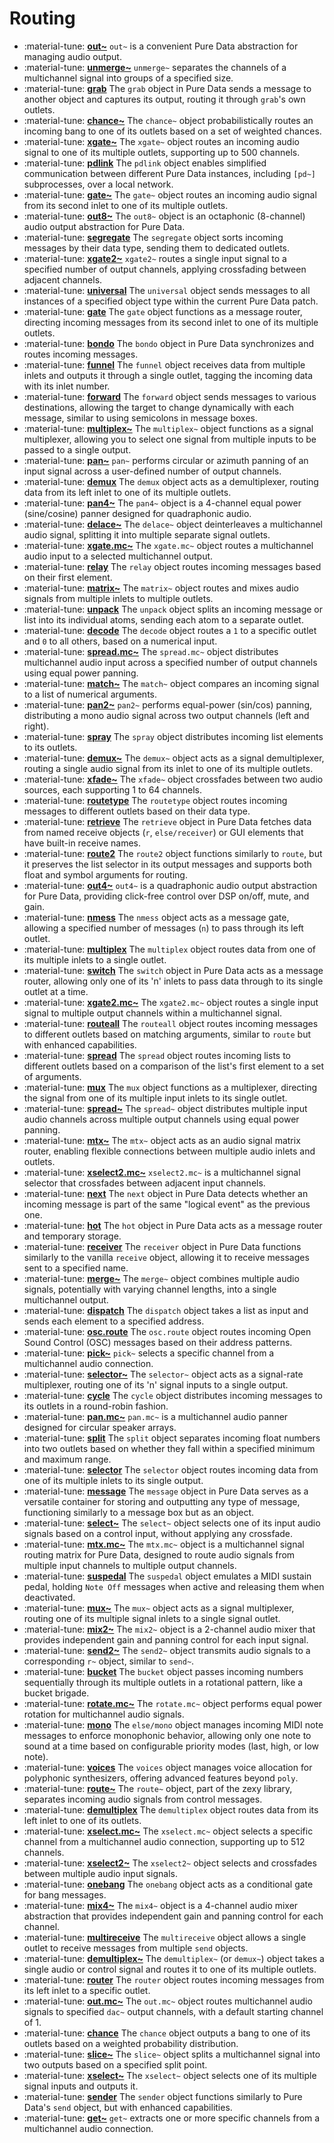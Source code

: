 # Routing

<div class="grid cards" markdown>

- :material-tune: [__out~__](../../objects/out~.md) `out~` is a convenient Pure Data abstraction for managing audio output.
- :material-tune: [__unmerge~__](../../objects/unmerge~.md) `unmerge~` separates the channels of a multichannel signal into groups of a specified size.
- :material-tune: [__grab__](../../objects/grab.md) The `grab` object in Pure Data sends a message to another object and captures its output, routing it through `grab`'s own outlets.
- :material-tune: [__chance~__](../../objects/chance~.md) The `chance~` object probabilistically routes an incoming bang to one of its outlets based on a set of weighted chances.
- :material-tune: [__xgate~__](../../objects/xgate~.md) The `xgate~` object routes an incoming audio signal to one of its multiple outlets, supporting up to 500 channels.
- :material-tune: [__pdlink__](../../objects/pdlink.md) The `pdlink` object enables simplified communication between different Pure Data instances, including `[pd~]` subprocesses, over a local network.
- :material-tune: [__gate~__](../../objects/gate~.md) The `gate~` object routes an incoming audio signal from its second inlet to one of its multiple outlets.
- :material-tune: [__out8~__](../../objects/out8~.md) The `out8~` object is an octaphonic (8-channel) audio output abstraction for Pure Data.
- :material-tune: [__segregate__](../../objects/segregate.md) The `segregate` object sorts incoming messages by their data type, sending them to dedicated outlets.
- :material-tune: [__xgate2~__](../../objects/xgate2~.md) `xgate2~` routes a single input signal to a specified number of output channels, applying crossfading between adjacent channels.
- :material-tune: [__universal__](../../objects/universal.md) The `universal` object sends messages to all instances of a specified object type within the current Pure Data patch.
- :material-tune: [__gate__](../../objects/gate.md) The `gate` object functions as a message router, directing incoming messages from its second inlet to one of its multiple outlets.
- :material-tune: [__bondo__](../../objects/bondo.md) The `bondo` object in Pure Data synchronizes and routes incoming messages.
- :material-tune: [__funnel__](../../objects/funnel.md) The `funnel` object receives data from multiple inlets and outputs it through a single outlet, tagging the incoming data with its inlet number.
- :material-tune: [__forward__](../../objects/forward.md) The `forward` object sends messages to various destinations, allowing the target to change dynamically with each message, similar to using semicolons in message boxes.
- :material-tune: [__multiplex~__](../../objects/multiplex~.md) The `multiplex~` object functions as a signal multiplexer, allowing you to select one signal from multiple inputs to be passed to a single output.
- :material-tune: [__pan~__](../../objects/pan~.md) `pan~` performs circular or azimuth panning of an input signal across a user-defined number of output channels.
- :material-tune: [__demux__](../../objects/demux.md) The `demux` object acts as a demultiplexer, routing data from its left inlet to one of its multiple outlets.
- :material-tune: [__pan4~__](../../objects/pan4~.md) The `pan4~` object is a 4-channel equal power (sine/cosine) panner designed for quadraphonic audio.
- :material-tune: [__delace~__](../../objects/delace~.md) The `delace~` object deinterleaves a multichannel audio signal, splitting it into multiple separate signal outlets.
- :material-tune: [__xgate.mc~__](../../objects/xgate.mc~.md) The `xgate.mc~` object routes a multichannel audio input to a selected multichannel output.
- :material-tune: [__relay__](../../objects/relay.md) The `relay` object routes incoming messages based on their first element.
- :material-tune: [__matrix~__](../../objects/matrix~.md) The `matrix~` object routes and mixes audio signals from multiple inlets to multiple outlets.
- :material-tune: [__unpack__](../../objects/unpack.md) The `unpack` object splits an incoming message or list into its individual atoms, sending each atom to a separate outlet.
- :material-tune: [__decode__](../../objects/decode.md) The `decode` object routes a `1` to a specific outlet and `0` to all others, based on a numerical input.
- :material-tune: [__spread.mc~__](../../objects/spread.mc~.md) The `spread.mc~` object distributes multichannel audio input across a specified number of output channels using equal power panning.
- :material-tune: [__match~__](../../objects/match~.md) The `match~` object compares an incoming signal to a list of numerical arguments.
- :material-tune: [__pan2~__](../../objects/pan2~.md) `pan2~` performs equal-power (sin/cos) panning, distributing a mono audio signal across two output channels (left and right).
- :material-tune: [__spray__](../../objects/spray.md) The `spray` object distributes incoming list elements to its outlets.
- :material-tune: [__demux~__](../../objects/demux~.md) The `demux~` object acts as a signal demultiplexer, routing a single audio signal from its inlet to one of its multiple outlets.
- :material-tune: [__xfade~__](../../objects/xfade~.md) The `xfade~` object crossfades between two audio sources, each supporting 1 to 64 channels.
- :material-tune: [__routetype__](../../objects/routetype.md) The `routetype` object routes incoming messages to different outlets based on their data type.
- :material-tune: [__retrieve__](../../objects/retrieve.md) The `retrieve` object in Pure Data fetches data from named receive objects (`r`, `else/receiver`) or GUI elements that have built-in receive names.
- :material-tune: [__route2__](../../objects/route2.md) The `route2` object functions similarly to `route`, but it preserves the list selector in its output messages and supports both float and symbol arguments for routing.
- :material-tune: [__out4~__](../../objects/out4~.md) `out4~` is a quadraphonic audio output abstraction for Pure Data, providing click-free control over DSP on/off, mute, and gain.
- :material-tune: [__nmess__](../../objects/nmess.md) The `nmess` object acts as a message gate, allowing a specified number of messages (`n`) to pass through its left outlet.
- :material-tune: [__multiplex__](../../objects/multiplex.md) The `multiplex` object routes data from one of its multiple inlets to a single outlet.
- :material-tune: [__switch__](../../objects/switch.md) The `switch` object in Pure Data acts as a message router, allowing only one of its 'n' inlets to pass data through to its single outlet at a time.
- :material-tune: [__xgate2.mc~__](../../objects/xgate2.mc~.md) The `xgate2.mc~` object routes a single input signal to multiple output channels within a multichannel signal.
- :material-tune: [__routeall__](../../objects/routeall.md) The `routeall` object routes incoming messages to different outlets based on matching arguments, similar to `route` but with enhanced capabilities.
- :material-tune: [__spread__](../../objects/spread.md) The `spread` object routes incoming lists to different outlets based on a comparison of the list's first element to a set of arguments.
- :material-tune: [__mux__](../../objects/mux.md) The `mux` object functions as a multiplexer, directing the signal from one of its multiple input inlets to its single outlet.
- :material-tune: [__spread~__](../../objects/spread~.md) The `spread~` object distributes multiple input audio channels across multiple output channels using equal power panning.
- :material-tune: [__mtx~__](../../objects/mtx~.md) The `mtx~` object acts as an audio signal matrix router, enabling flexible connections between multiple audio inlets and outlets.
- :material-tune: [__xselect2.mc~__](../../objects/xselect2.mc~.md) `xselect2.mc~` is a multichannel signal selector that crossfades between adjacent input channels.
- :material-tune: [__next__](../../objects/next.md) The `next` object in Pure Data detects whether an incoming message is part of the same "logical event" as the previous one.
- :material-tune: [__hot__](../../objects/hot.md) The `hot` object in Pure Data acts as a message router and temporary storage.
- :material-tune: [__receiver__](../../objects/receiver.md) The `receiver` object in Pure Data functions similarly to the vanilla `receive` object, allowing it to receive messages sent to a specified name.
- :material-tune: [__merge~__](../../objects/merge~.md) The `merge~` object combines multiple audio signals, potentially with varying channel lengths, into a single multichannel output.
- :material-tune: [__dispatch__](../../objects/dispatch.md) The `dispatch` object takes a list as input and sends each element to a specified address.
- :material-tune: [__osc.route__](../../objects/osc.route.md) The `osc.route` object routes incoming Open Sound Control (OSC) messages based on their address patterns.
- :material-tune: [__pick~__](../../objects/pick~.md) `pick~` selects a specific channel from a multichannel audio connection.
- :material-tune: [__selector~__](../../objects/selector~.md) The `selector~` object acts as a signal-rate multiplexer, routing one of its 'n' signal inputs to a single output.
- :material-tune: [__cycle__](../../objects/cycle.md) The `cycle` object distributes incoming messages to its outlets in a round-robin fashion.
- :material-tune: [__pan.mc~__](../../objects/pan.mc~.md) `pan.mc~` is a multichannel audio panner designed for circular speaker arrays.
- :material-tune: [__split__](../../objects/split.md) The `split` object separates incoming float numbers into two outlets based on whether they fall within a specified minimum and maximum range.
- :material-tune: [__selector__](../../objects/selector.md) The `selector` object routes incoming data from one of its multiple inlets to its single output.
- :material-tune: [__message__](../../objects/message.md) The `message` object in Pure Data serves as a versatile container for storing and outputting any type of message, functioning similarly to a message box but as an object.
- :material-tune: [__select~__](../../objects/select~.md) The `select~` object selects one of its input audio signals based on a control input, without applying any crossfade.
- :material-tune: [__mtx.mc~__](../../objects/mtx.mc~.md) The `mtx.mc~` object is a multichannel signal routing matrix for Pure Data, designed to route audio signals from multiple input channels to multiple output channels.
- :material-tune: [__suspedal__](../../objects/suspedal.md) The `suspedal` object emulates a MIDI sustain pedal, holding `Note Off` messages when active and releasing them when deactivated.
- :material-tune: [__mux~__](../../objects/mux~.md) The `mux~` object acts as a signal multiplexer, routing one of its multiple signal inlets to a single signal outlet.
- :material-tune: [__mix2~__](../../objects/mix2~.md) The `mix2~` object is a 2-channel audio mixer that provides independent gain and panning control for each input signal.
- :material-tune: [__send2~__](../../objects/send2~.md) The `send2~` object transmits audio signals to a corresponding `r~` object, similar to `send~`.
- :material-tune: [__bucket__](../../objects/bucket.md) The `bucket` object passes incoming numbers sequentially through its multiple outlets in a rotational pattern, like a bucket brigade.
- :material-tune: [__rotate.mc~__](../../objects/rotate.mc~.md) The `rotate.mc~` object performs equal power rotation for multichannel audio signals.
- :material-tune: [__mono__](../../objects/mono.md) The `else/mono` object manages incoming MIDI note messages to enforce monophonic behavior, allowing only one note to sound at a time based on configurable priority modes (last, high, or low note).
- :material-tune: [__voices__](../../objects/voices.md) The `voices` object manages voice allocation for polyphonic synthesizers, offering advanced features beyond `poly`.
- :material-tune: [__route~__](../../objects/route~.md) The `route~` object, part of the zexy library, separates incoming audio signals from control messages.
- :material-tune: [__demultiplex__](../../objects/demultiplex.md) The `demultiplex` object routes data from its left inlet to one of its outlets.
- :material-tune: [__xselect.mc~__](../../objects/xselect.mc~.md) The `xselect.mc~` object selects a specific channel from a multichannel audio connection, supporting up to 512 channels.
- :material-tune: [__xselect2~__](../../objects/xselect2~.md) The `xselect2~` object selects and crossfades between multiple audio input signals.
- :material-tune: [__onebang__](../../objects/onebang.md) The `onebang` object acts as a conditional gate for bang messages.
- :material-tune: [__mix4~__](../../objects/mix4~.md) The `mix4~` object is a 4-channel audio mixer abstraction that provides independent gain and panning control for each channel.
- :material-tune: [__multireceive__](../../objects/multireceive.md) The `multireceive` object allows a single outlet to receive messages from multiple `send` objects.
- :material-tune: [__demultiplex~__](../../objects/demultiplex~.md) The `demultiplex~` (or `demux~`) object takes a single audio or control signal and routes it to one of its multiple outlets.
- :material-tune: [__router__](../../objects/router.md) The `router` object routes incoming messages from its left inlet to a specific outlet.
- :material-tune: [__out.mc~__](../../objects/out.mc~.md) The `out.mc~` object routes multichannel audio signals to specified `dac~` output channels, with a default starting channel of 1.
- :material-tune: [__chance__](../../objects/chance.md) The `chance` object outputs a bang to one of its outlets based on a weighted probability distribution.
- :material-tune: [__slice~__](../../objects/slice~.md) The `slice~` object splits a multichannel signal into two outputs based on a specified split point.
- :material-tune: [__xselect~__](../../objects/xselect~.md) The `xselect~` object selects one of its multiple signal inputs and outputs it.
- :material-tune: [__sender__](../../objects/sender.md) The `sender` object functions similarly to Pure Data's `send` object, but with enhanced capabilities.
- :material-tune: [__get~__](../../objects/get~.md) `get~` extracts one or more specific channels from a multichannel audio connection.

</div>
